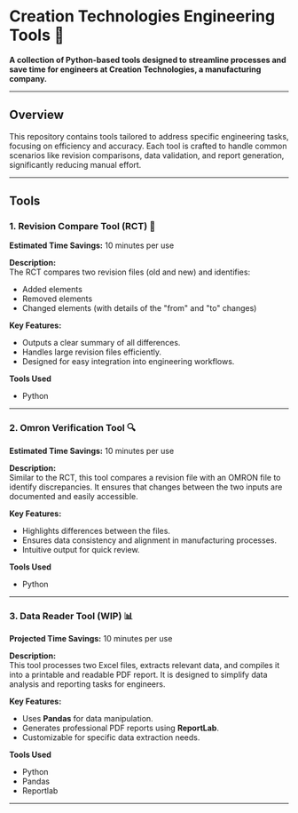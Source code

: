 # Creation Technologies Engineering Tools 🚀  
**A collection of Python-based tools designed to streamline processes and save time for engineers at Creation Technologies, a manufacturing company.**  

---

## Overview  
This repository contains tools tailored to address specific engineering tasks, focusing on efficiency and accuracy. Each tool is crafted to handle common scenarios like revision comparisons, data validation, and report generation, significantly reducing manual effort.

---

## Tools  

### 1. Revision Compare Tool (RCT) 📄  
**Estimated Time Savings:** 10 minutes per use  

**Description:**  
The RCT compares two revision files (old and new) and identifies:  
- Added elements  
- Removed elements  
- Changed elements (with details of the "from" and "to" changes)  

**Key Features:**  
- Outputs a clear summary of all differences.  
- Handles large revision files efficiently.  
- Designed for easy integration into engineering workflows.

**Tools Used**
- Python

---

### 2. Omron Verification Tool 🔍  
**Estimated Time Savings:** 10 minutes per use  

**Description:**  
Similar to the RCT, this tool compares a revision file with an OMRON file to identify discrepancies. It ensures that changes between the two inputs are documented and easily accessible.  

**Key Features:**  
- Highlights differences between the files.  
- Ensures data consistency and alignment in manufacturing processes.  
- Intuitive output for quick review.

**Tools Used**
- Python

---

### 3. Data Reader Tool (WIP) 📊  
**Projected Time Savings:** 10 minutes per use  

**Description:**  
This tool processes two Excel files, extracts relevant data, and compiles it into a printable and readable PDF report. It is designed to simplify data analysis and reporting tasks for engineers.  

**Key Features:**  
- Uses **Pandas** for data manipulation.  
- Generates professional PDF reports using **ReportLab**.  
- Customizable for specific data extraction needs.
  
**Tools Used**
- Python
- Pandas
- Reportlab

---

